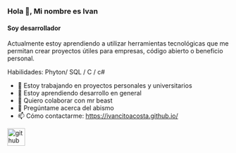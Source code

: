 ### Hola 👋, Mi nombre es Ivan
#### **Soy desarrollador**

Actualmente estoy aprendiendo a utilizar herramientas tecnológicas que me permitan crear proyectos útiles  para empresas, código abierto o beneficio personal.

Habilidades: Phyton/ SQL / C / c# 

- 🔭 Estoy trabajando en proyectos personales y universitarios 
- 🌱 Estoy aprendiendo desarrollo en general
- 👯 Quiero colaborar con mr beast 
- 💬 Pregúntame acerca del abismo
- 📫 Cómo contactarme: https://ivancitoacosta.github.io/


[<img src='https://cdn.jsdelivr.net/npm/simple-icons@3.0.1/icons/github.svg' alt='github' height='40'>](https://github.com/ivancitoacosta)  

<!--
**ivancitoacosta/ivancitoacosta** is a ✨ _special_ ✨ repository because its `README.md` (this file) appears on your GitHub profile.

Here are some ideas to get you started:

- 🔭 I’m currently working on ...
- 🌱 I’m currently learning ...
- 👯 I’m looking to collaborate on ...
- 🤔 I’m looking for help with ...
- 💬 Ask me about ...
- 📫 How to reach me: ...
- 😄 Pronouns: ...
- ⚡ Fun fact: ...
-->
